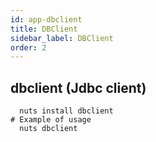 ```yaml
---
id: app-dbclient
title: DBClient
sidebar_label: DBClient
order: 2
---
```



## dbclient (Jdbc client)
```
  nuts install dbclient
# Example of usage
  nuts dbclient
```
